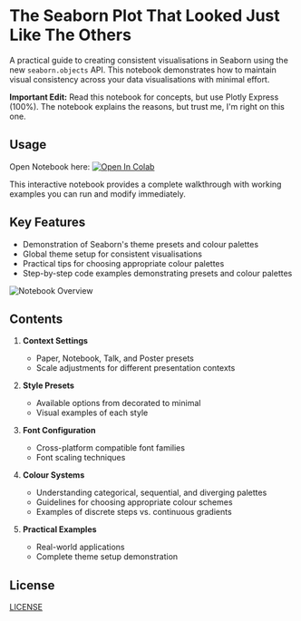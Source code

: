 # The Seaborn Plot That Looked Just Like The Others

A practical guide to creating consistent visualisations in Seaborn using the new `seaborn.objects` API. This notebook demonstrates how to maintain visual consistency across your data visualisations with minimal effort.

**Important Edit:** Read this notebook for concepts, but use Plotly Express (100%). The notebook explains the reasons, but trust me, I'm right on this one.

## Usage

Open Notebook here: [![Open In Colab](https://colab.research.google.com/assets/colab-badge.svg)](https://colab.research.google.com/github/michellepace/seaborn-plot-consistency-guide/blob/main/Seaborn_Consistency_Guide.ipynb)

This interactive notebook provides a complete walkthrough with working examples you can run and modify immediately.

## Key Features

- Demonstration of Seaborn's theme presets and colour palettes
- Global theme setup for consistent visualisations
- Practical tips for choosing appropriate colour palettes
- Step-by-step code examples demonstrating presets and colour palettes

![Notebook Overview](/../main/images/figure01_overview_650px_readme.webp)

## Contents

1. **Context Settings**
   - Paper, Notebook, Talk, and Poster presets
   - Scale adjustments for different presentation contexts

2. **Style Presets**
   - Available options from decorated to minimal
   - Visual examples of each style

3. **Font Configuration**
   - Cross-platform compatible font families
   - Font scaling techniques

4. **Colour Systems**
   - Understanding categorical, sequential, and diverging palettes
   - Guidelines for choosing appropriate colour schemes
   - Examples of discrete steps vs. continuous gradients

5. **Practical Examples**
   - Real-world applications
   - Complete theme setup demonstration

## License

[LICENSE](LICENSE.md)

